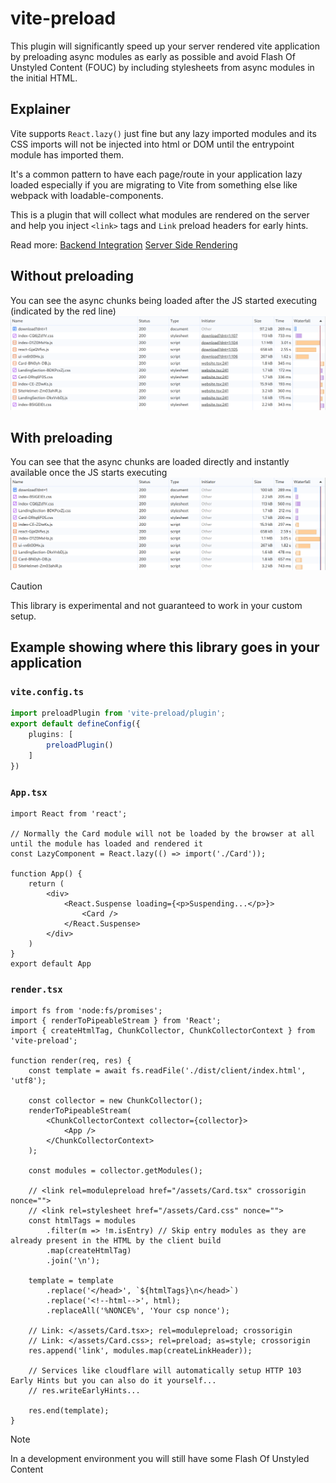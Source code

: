 # vite-preload

This plugin will significantly speed up your server rendered vite application by preloading async modules as early as possible and avoid Flash Of Unstyled Content (FOUC) by including stylesheets from async modules in the initial HTML.

## Explainer

Vite supports `React.lazy()` just fine but any lazy imported modules and its CSS imports will not be injected into html or DOM until the entrypoint module has imported them.

It's a common pattern to have each page/route in your application lazy loaded especially if you are migrating to Vite from something else like webpack with loadable-components.

This is a plugin that will collect what modules are rendered on the server and help you inject `<link>` tags and `Link` preload headers for early hints.

Read more: [Backend Integration](https://vitejs.dev/guide/backend-integration.html) [Server Side Rendering](https://vitejs.dev/guide/ssr.html)

## Without preloading

You can see the async chunks being loaded after the JS started executing (indicated by the red line)
![Before](./doc/before.png)

## With preloading
You can see that the async chunks are loaded directly and instantly available once the JS starts executing
![After](./doc/after.png)

> [!CAUTION]
> This library is experimental and not guaranteed to work in your custom setup. 

## Example showing where this library goes in your application

### `vite.config.ts`

```ts
import preloadPlugin from 'vite-preload/plugin';
export default defineConfig({
    plugins: [
        preloadPlugin()
    ]
})
```

### `App.tsx`
```tsx
import React from 'react';

// Normally the Card module will not be loaded by the browser at all until the module has loaded and rendered it
const LazyComponent = React.lazy(() => import('./Card'));

function App() {
    return (
        <div>
            <React.Suspense loading={<p>Suspending...</p>}>
                <Card />
            </React.Suspense>
        </div>
    )
}
export default App
```

### `render.tsx`
```tsx
import fs from 'node:fs/promises';
import { renderToPipeableStream } from 'React';
import { createHtmlTag, ChunkCollector, ChunkCollectorContext } from 'vite-preload';

function render(req, res) {
    const template = await fs.readFile('./dist/client/index.html', 'utf8');

    const collector = new ChunkCollector();
    renderToPipeableStream(
        <ChunkCollectorContext collector={collector}>
            <App />
        </ChunkCollectorContext>
    );

    const modules = collector.getModules();

    // <link rel=modulepreload href="/assets/Card.tsx" crossorigin nonce="">
    // <link rel=stylesheet href="/assets/Card.css" nonce="">
    const htmlTags = modules
        .filter(m => !m.isEntry) // Skip entry modules as they are already present in the HTML by the client build
        .map(createHtmlTag)
        .join('\n');

    template = template
        .replace('</head>', `${htmlTags}\n</head>`)
        .replace('<!--html-->', html);
        .replaceAll('%NONCE%', 'Your csp nonce');

    // Link: </assets/Card.tsx>; rel=modulepreload; crossorigin
    // Link: </assets/Card.css>; rel=preload; as=style; crossorigin
    res.append('link', modules.map(createLinkHeader));

    // Services like cloudflare will automatically setup HTTP 103 Early Hints but you can also do it yourself...
    // res.writeEarlyHints...

    res.end(template);
}
```

> [!NOTE]
> In a development environment you will still have some Flash Of Unstyled Content